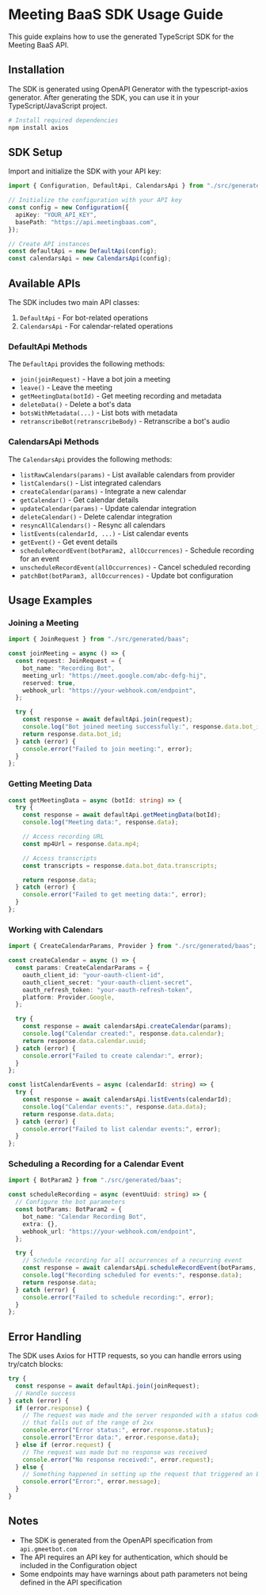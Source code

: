 # Meeting BaaS SDK Usage Guide

This guide explains how to use the generated TypeScript SDK for the Meeting BaaS API.

## Installation

The SDK is generated using OpenAPI Generator with the typescript-axios generator. After generating the SDK, you can use it in your TypeScript/JavaScript project.

```bash
# Install required dependencies
npm install axios
```

## SDK Setup

Import and initialize the SDK with your API key:

```typescript
import { Configuration, DefaultApi, CalendarsApi } from "./src/generated/baas";

// Initialize the configuration with your API key
const config = new Configuration({
  apiKey: "YOUR_API_KEY",
  basePath: "https://api.meetingbaas.com",
});

// Create API instances
const defaultApi = new DefaultApi(config);
const calendarsApi = new CalendarsApi(config);
```

## Available APIs

The SDK includes two main API classes:

1. `DefaultApi` - For bot-related operations
2. `CalendarsApi` - For calendar-related operations

### DefaultApi Methods

The `DefaultApi` provides the following methods:

- `join(joinRequest)` - Have a bot join a meeting
- `leave()` - Leave the meeting
- `getMeetingData(botId)` - Get meeting recording and metadata
- `deleteData()` - Delete a bot's data
- `botsWithMetadata(...)` - List bots with metadata
- `retranscribeBot(retranscribeBody)` - Retranscribe a bot's audio

### CalendarsApi Methods

The `CalendarsApi` provides the following methods:

- `listRawCalendars(params)` - List available calendars from provider
- `listCalendars()` - List integrated calendars
- `createCalendar(params)` - Integrate a new calendar
- `getCalendar()` - Get calendar details
- `updateCalendar(params)` - Update calendar integration
- `deleteCalendar()` - Delete calendar integration
- `resyncAllCalendars()` - Resync all calendars
- `listEvents(calendarId, ...)` - List calendar events
- `getEvent()` - Get event details
- `scheduleRecordEvent(botParam2, allOccurrences)` - Schedule recording for an event
- `unscheduleRecordEvent(allOccurrences)` - Cancel scheduled recording
- `patchBot(botParam3, allOccurrences)` - Update bot configuration

## Usage Examples

### Joining a Meeting

```typescript
import { JoinRequest } from "./src/generated/baas";

const joinMeeting = async () => {
  const request: JoinRequest = {
    bot_name: "Recording Bot",
    meeting_url: "https://meet.google.com/abc-defg-hij",
    reserved: true,
    webhook_url: "https://your-webhook.com/endpoint",
  };

  try {
    const response = await defaultApi.join(request);
    console.log("Bot joined meeting successfully:", response.data.bot_id);
    return response.data.bot_id;
  } catch (error) {
    console.error("Failed to join meeting:", error);
  }
};
```

### Getting Meeting Data

```typescript
const getMeetingData = async (botId: string) => {
  try {
    const response = await defaultApi.getMeetingData(botId);
    console.log("Meeting data:", response.data);

    // Access recording URL
    const mp4Url = response.data.mp4;

    // Access transcripts
    const transcripts = response.data.bot_data.transcripts;

    return response.data;
  } catch (error) {
    console.error("Failed to get meeting data:", error);
  }
};
```

### Working with Calendars

```typescript
import { CreateCalendarParams, Provider } from "./src/generated/baas";

const createCalendar = async () => {
  const params: CreateCalendarParams = {
    oauth_client_id: "your-oauth-client-id",
    oauth_client_secret: "your-oauth-client-secret",
    oauth_refresh_token: "your-oauth-refresh-token",
    platform: Provider.Google,
  };

  try {
    const response = await calendarsApi.createCalendar(params);
    console.log("Calendar created:", response.data.calendar);
    return response.data.calendar.uuid;
  } catch (error) {
    console.error("Failed to create calendar:", error);
  }
};

const listCalendarEvents = async (calendarId: string) => {
  try {
    const response = await calendarsApi.listEvents(calendarId);
    console.log("Calendar events:", response.data.data);
    return response.data.data;
  } catch (error) {
    console.error("Failed to list calendar events:", error);
  }
};
```

### Scheduling a Recording for a Calendar Event

```typescript
import { BotParam2 } from "./src/generated/baas";

const scheduleRecording = async (eventUuid: string) => {
  // Configure the bot parameters
  const botParams: BotParam2 = {
    bot_name: "Calendar Recording Bot",
    extra: {},
    webhook_url: "https://your-webhook.com/endpoint",
  };

  try {
    // Schedule recording for all occurrences of a recurring event
    const response = await calendarsApi.scheduleRecordEvent(botParams, true);
    console.log("Recording scheduled for events:", response.data);
    return response.data;
  } catch (error) {
    console.error("Failed to schedule recording:", error);
  }
};
```

## Error Handling

The SDK uses Axios for HTTP requests, so you can handle errors using try/catch blocks:

```typescript
try {
  const response = await defaultApi.join(joinRequest);
  // Handle success
} catch (error) {
  if (error.response) {
    // The request was made and the server responded with a status code
    // that falls out of the range of 2xx
    console.error("Error status:", error.response.status);
    console.error("Error data:", error.response.data);
  } else if (error.request) {
    // The request was made but no response was received
    console.error("No response received:", error.request);
  } else {
    // Something happened in setting up the request that triggered an Error
    console.error("Error:", error.message);
  }
}
```

## Notes

- The SDK is generated from the OpenAPI specification from `api.gmeetbot.com`
- The API requires an API key for authentication, which should be included in the Configuration object
- Some endpoints may have warnings about path parameters not being defined in the API specification
